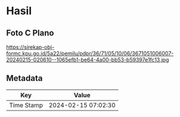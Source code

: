 # Hasil

## Foto C Plano

https://sirekap-obj-formc.kpu.go.id/5a22/pemilu/pdpr/36/71/05/10/06/3671051006007-20240215-020610--1065efb1-be64-4a00-bb53-b59397e1fc13.jpg


## Metadata

| Key        | Value               |
| ---------- | ------------------- |
| Time Stamp | 2024-02-15 07:02:30 |



